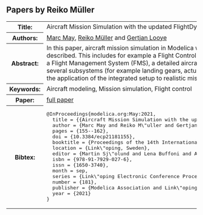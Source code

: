## Papers by Reiko Müller
<table><tr><th>Title:</th>
<td>Aircraft Mission Simulation with the updated FlightDynamics Library</td>
</tr>
<tr><th>Authors:</th>
<td>
<a href="/proceedings/authors/MarcMay">Marc May</a>, <a href="/proceedings/authors/ReikoMuller">Reiko Müller</a> and <a href="/proceedings/authors/GertjanLooye">Gertjan Looye</a></td>
</tr>
<tr><th>Abstract:</th>
<td>In this paper, aircraft mission simulation in Modelica with multidisciplinary models is described. This includes for example a Flight Control System (FCS) accompanied by a Flight Management System (FMS), a detailed aircraft implementation including several subsystems (for example landing gears, actuation and sensor systems), and the application of the integrated setup to realistic mission scenarios.</td></tr>
<tr><th>Keywords:</th>
<td>Aircraft modeling, Mission simulation, Flight control</td></tr>
<tr><th>Paper:</th>
<td><a href="https://doi.org/10.3384/ecp21181155">full paper</a></td>
</tr>
<tr><th>Bibtex:</th>
<td><pre>
@InProceedings{modelica.org:May:2021,
  title = {{Aircraft Mission Simulation with the updated FlightDynamics Library}},
  author = {Marc May and Reiko M\&quot;uller and Gertjan Looye},
  pages = {155--162},
  doi = {10.3384/ecp21181155},
  booktitle = {Proceedings of the 14th International Modelica Conference},
  location = {Link\&quot;oping, Sweden},
  editor = {Martin Sj\&quot;olund and Lena Buffoni and Adrian Pop and Lennart Ochel},
  isbn = {978-91-7929-027-6},
  issn = {1650-3740},
  month = sep,
  series = {Link\&quot;oping Electronic Conference Proceedings},
  number = {181},
  publisher = {Modelica Association and Link\&quot;oping University Electronic Press},
  year = {2021}
}
</pre></td></tr>
</table><br>
